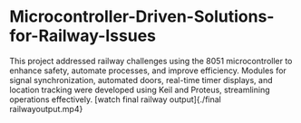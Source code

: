 # Microcontroller-Driven-Solutions-for-Railway-Issues
This project addressed railway challenges using the 8051 microcontroller to enhance safety, automate processes, and improve efficiency. Modules for signal synchronization, automated doors, real-time timer displays, and location tracking were developed using Keil and Proteus, streamlining operations effectively.
  [watch final railway output]{./final railwayoutput.mp4}

